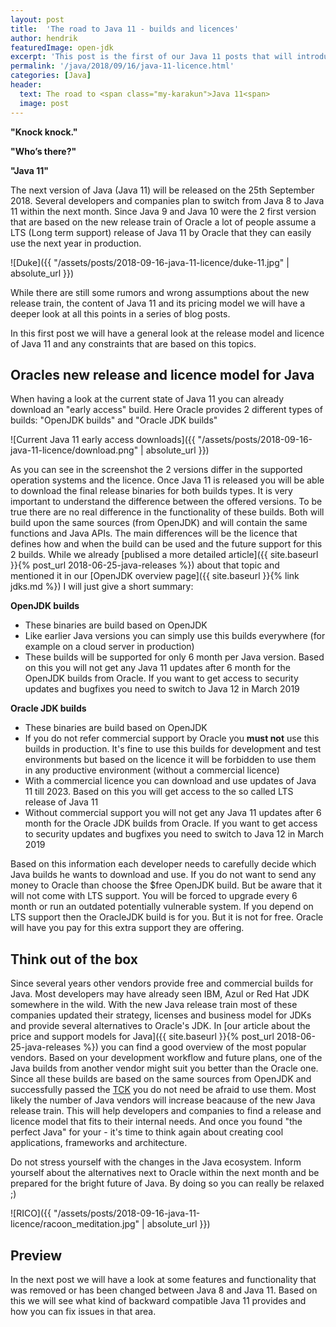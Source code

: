 ```yaml
---
layout: post
title:  'The road to Java 11 - builds and licences'
author: hendrik
featuredImage: open-jdk
excerpt: 'This post is the first of our Java 11 posts that will introduce all needed information about the next Java release. In this post you can find all needed information about the free and commercial versions of Java 11.'
permalink: '/java/2018/09/16/java-11-licence.html'
categories: [Java]
header:
  text: The road to <span class="my-karakun">Java 11<span>
  image: post
---
```

**"Knock knock."**

**"Who’s there?"**

**"Java 11"**

The next version of Java (Java 11) will be released on the 25th September 2018. Several developers and companies plan to switch from
Java 8 to Java 11 within the next month. Since Java 9 and Java 10 were the 2 first version that are based on the new release train
of Oracle a lot of people assume a LTS (Long term support) release of Java 11 by Oracle that they can easily use the next year in
production.

![Duke]({{ "/assets/posts/2018-09-16-java-11-licence/duke-11.jpg" | absolute_url }})

While there are still some rumors and wrong assumptions about the new release train, the content of Java 11 and its pricing model we will have a deeper look at all this points in a series of blog posts.

In this first post we will have a general look at the release model and licence of Java 11 and any constraints that are based on this topics.

## Oracles new release and licence model for Java

When having a look at the current state of Java 11 you can already download an "early access" build. Here Oracle provides 2 different
types of builds: "OpenJDK builds" and "Oracle JDK builds"

![Current Java 11 early access downloads]({{ "/assets/posts/2018-09-16-java-11-licence/download.png" | absolute_url }})

As you can see in the screenshot the 2 versions differ in the supported operation systems and the licence.
Once Java 11 is released you will be able to download the final release binaries for both builds types.
It is very important to understand the difference between the offered versions.
To be true there are no real difference in the functionality of these builds.
Both will build upon the same sources (from OpenJDK) and will contain the same functions and Java APIs.
The main differences will be the licence that defines how and when the build can be used and the future support for this 2 builds.
While we already [publised a more detailed article]({{ site.baseurl }}{% post_url 2018-06-25-java-releases %}) about that topic and mentioned it in our [OpenJDK overview page]({{ site.baseurl }}{% link jdks.md %}) I will just give a short summary:

**OpenJDK builds**
- These binaries are build based on OpenJDK
- Like earlier Java versions you can simply use this builds everywhere (for example on a cloud server in production)
- These builds will be supported for only 6 month per Java version. Based on this you will not get any Java 11 updates after 6 month for the OpenJDK builds from Oracle. If you want to get access to security updates and bugfixes you need to switch to Java 12 in March 2019

**Oracle JDK builds**
- These binaries are build based on OpenJDK
- If you do not refer commercial support by Oracle you **must not** use this builds in production. It's fine to use this builds for development and test environments but based on the licence it will be forbidden to use them in any productive environment (without a commercial licence)
- With a commercial licence you can download and use updates of Java 11 till 2023. Based on this you will get access to the so called LTS release of Java 11
- Without commercial support you will not get any Java 11 updates after 6 month for the Oracle JDK builds from Oracle. If you want to get access to security updates and bugfixes you need to switch to Java 12 in March 2019

Based on this information each developer needs to carefully decide which Java builds he wants to download and use.
If you do not want to send any money to Oracle than choose the $free OpenJDK build.
But be aware that it will not come with LTS support.
You will be forced to upgrade every 6 month or run an outdated potentially vulnerable system.
If you depend on LTS support then the OracleJDK build is for you.
But it is not for free.
Oracle will have you pay for this extra support they are offering.

## Think out of the box
Since several years other vendors provide free and commercial builds for Java.
Most developers may have already seen IBM, Azul or Red Hat JDK somewhere in the wild.
With the new Java release train most of these companies updated their strategy, licenses and business model for JDKs and provide several alternatives to Oracle's JDK.
In [our article about the price and support models for Java]({{ site.baseurl }}{% post_url 2018-06-25-java-releases %}) you can find a good overview of the most popular vendors.
Based on your development workflow and future plans, one of the Java builds from another vendor might suit you better than the Oracle one.
Since all these builds are based on the same sources from OpenJDK and successfully passed the [TCK](https://en.wikipedia.org/wiki/Technology_Compatibility_Kit) you do not need be afraid to use them.
Most likely the number of Java vendors will increase beacause of the new Java release train.
This will help developers and companies to find a release and licence model that fits to their internal needs.
And once you found "the perfect Java" for your - it's time to think again about creating cool applications, frameworks and architecture. 

Do not stress yourself with the changes in the Java ecosystem.
Inform yourself about the alternatives next to Oracle within the next month and be prepared for the bright future of Java.
By doing so you can really be relaxed ;)

![RICO]({{ "/assets/posts/2018-09-16-java-11-licence/racoon_meditation.jpg" | absolute_url }})

## Preview

In the next post we will have a look at some features and functionality that was removed or has been changed between Java 8 and Java 11.
Based on this we will see what kind of backward compatible Java 11 provides and how you can fix issues in that area. 
